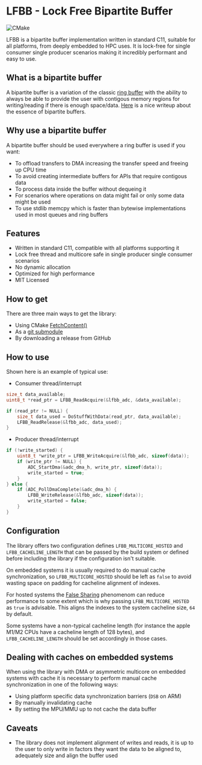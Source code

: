 # LFBB - Lock Free Bipartite Buffer

![CMake](https://github.com/DNedic/lfbb/actions/workflows/.github/workflows/cmake.yml/badge.svg)

LFBB is a bipartite buffer implementation written in standard C11, suitable for all platforms, from deeply embedded to HPC uses. It is lock-free for single consumer single producer scenarios making it incredibly performant and easy to use.

## What is a bipartite buffer

A bipartite buffer is a variation of the classic [ring buffer](https://en.wikipedia.org/wiki/Circular_buffer) with the ability to always be able to provide the user with contigous memory regions for writing/reading if there is enough space/data.
[Here](https://www.codeproject.com/Articles/3479/The-Bip-Buffer-The-Circular-Buffer-with-a-Twist) is a nice writeup about the essence of bipartite buffers.

## Why use a bipartite buffer

A bipartite buffer should be used everywhere a ring buffer is used if you want:

* To offload transfers to DMA increasing the transfer speed and freeing up CPU time
* To avoid creating intermediate buffers for APIs that require contigous data
* To process data inside the buffer without dequeing it
* For scenarios where operations on data might fail or only some data might be used
* To use stdlib memcpy which is faster than bytewise implementations used in most queues and ring buffers

## Features

* Written in standard C11, compatible with all platforms supporting it
* Lock free thread and multicore safe in single producer single consumer scenarios
* No dynamic allocation
* Optimized for high performance
* MIT Licensed

## How to get

There are three main ways to get the library:

* Using CMake [FetchContent()](https://cmake.org/cmake/help/latest/module/FetchContent.html)
* As a [git submodule](https://git-scm.com/book/en/v2/Git-Tools-Submodules)
* By downloading a release from GitHub

## How to use

Shown here is an example of typical use:

* Consumer thread/interrupt

```c
size_t data_available;
uint8_t *read_ptr = LFBB_ReadAcquire(&lfbb_adc, &data_available);

if (read_ptr != NULL) {
    size_t data_used = DoStuffWithData(read_ptr, data_available);
    LFBB_ReadRelease(&lfbb_adc, data_used);
}
```

* Producer thread/interrupt

```c
if (!write_started) {
    uint8_t *write_ptr = LFBB_WriteAcquire(&lfbb_adc, sizeof(data));
    if (write_ptr != NULL) {
        ADC_StartDma(&adc_dma_h, write_ptr, sizeof(data));
        write_started = true;
    }
} else {
    if (ADC_PollDmaComplete(&adc_dma_h) {
        LFBB_WriteRelease(&lfbb_adc, sizeof(data));
        write_started = false;
    }
}
```

## Configuration

The library offers two configuration defines ```LFBB_MULTICORE_HOSTED``` and ```LFBB_CACHELINE_LENGTH``` that can be passed by the build system or defined before including the library if the configuration isn't suitable.

On embedded systems it is usually required to do manual cache synchronization, so ```LFBB_MULTICORE_HOSTED``` should be left as ```false``` to avoid wasting space on padding for cacheline alignment of indexes.

For hosted systems the [False Sharing](https://en.wikipedia.org/wiki/False_sharing) phenomenom can reduce performance to some extent which is why passing ```LFBB_MULTICORE_HOSTED``` as ```true``` is advisable. This aligns the indexes to the system cacheline size, ```64``` by default.

Some systems have a non-typical cacheline length (for instance the apple M1/M2 CPUs have a cacheline length of 128 bytes), and ```LFBB_CACHELINE_LENGTH``` should be set accordingly in those cases.

## Dealing with caches on embedded systems

When using the library with DMA or asymmetric multicore on embedded systems with cache it is necessary to perform manual cache synchronization in one of the following ways:

* Using platform specific data synchronization barriers (```DSB``` on ARM)
* By manually invalidating cache
* By setting the MPU/MMU up to not cache the data buffer

## Caveats

* The library does not implement alignment of writes and reads, it is up to the user to only write in factors they want the data to be aligned to, adequately size and align the buffer used
